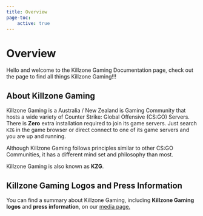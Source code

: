 ```yaml
---
title: Overview
page-toc:
    active: true
---
```


# Overview
Hello and welcome to the Killzone Gaming Documentation page, check out the page to find all things Killzone Gaming!!!

## About Killzone Gaming
Killzone Gaming is a Australia / New Zealand is Gaming Community that hosts a wide variety of Counter Strike: Global Offensive (CS:GO) Servers. There is **Zero** extra installation required to join its game servers. Just search `KZG` in the game browser or direct connect to one of its game servers and you are up and running.

Although Killzone Gaming follows principles similar to other CS:GO Communities, it has a different mind set and philosophy than most.

Killzone Gaming is also known as **KZG**.

## Killzone Gaming Logos and Press Information
You can find a summary about Killzone Gaming, including **Killzone Gaming logos** and **press information**, on our <a href="#" target="_blank">media page.</a>
